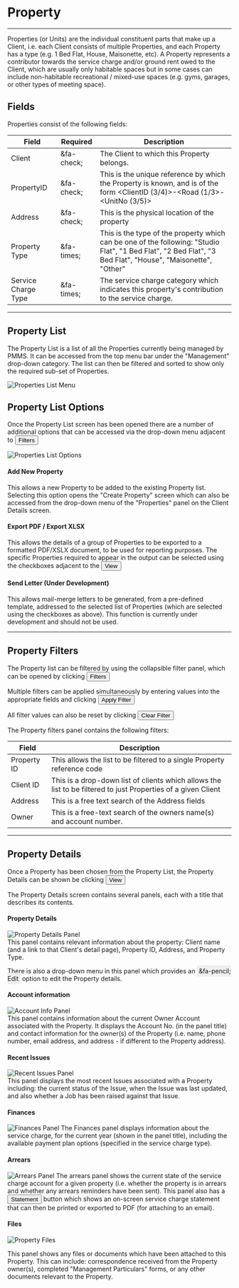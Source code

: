 # Property
___
Properties (or Units) are the individual constituent parts that make up a Client, i.e. each Client consists of multiple Properties, and each Property has a type (e.g. 1 Bed Flat, House, Maisonette, etc). A Property represents a contributor towards the service charge and/or ground rent owed to the Client, which are usually only habitable spaces but in some cases can include non-habitable recreational / mixed-use spaces (e.g. gyms, garages, or other types of meeting space).

## Fields
  Properties consist of the following fields:

Field  | Required  | Description
--|---|--
Client | &fa-check; | The Client to which this Property belongs.
PropertyID | &fa-check; | This is the unique reference by which the Property is known, and is of the form <ClientID (3/4)>-<Road (1/3>-<UnitNo (3/5)>
Address  | &fa-check;  |  This is the physical location of the property
Property Type | &fa-times;  | This is the type of the property which can be one of the following: "Studio Flat", "1 Bed Flat", "2 Bed Flat", "3 Bed Flat", "House", "Maisonette", "Other"
Service Charge Type  | &fa-times;  |  The service charge category which indicates this property's contribution to the service charge.

---
## Property List
The Property List is a list of all the Properties currently being managed by PMMS. It can be accessed from the top menu bar under the "Management" drop-down category. The list can then be filtered and sorted to show only the required sub-set of Properties.  

![Properties List Menu](../img/Property/management-menu-properties.png)

## Property List Options
Once the Property List screen has been opened there are a number of additional options that can be accessed via the drop-down menu adjacent to <button class="btn btn-xs btn-primary"><i class="fa fa-fw fa-caret-down"></i> Filters</button>  

![Properties List Options](../img/Property/property-list-options.png)

#### <i class="fa fa-fw fa-plus text-success"></i> Add New Property
This allows a new Property to be added to the existing Property list. Selecting this option opens the "Create Property" screen which can also be accessed from the drop-down menu of the "Properties" panel on the Client Details screen.

#### <i class="fa fa-fw fa-file-pdf-o text-danger"></i> Export PDF / <i class="fa fa-fw fa-file-excel-o text-success"></i> Export XLSX
This allows the details of a group of Properties to be exported to a formatted PDF/XSLX document, to be used for reporting purposes. The specific Properties required to appear in the output can be selected using the checkboxes adjacent to the <button class="btn btn-xs btn-primary"><i class="fa fa-fw fa-eye"></i> View</button>

#### <i class="fa fa-fw fa-file"></i> Send Letter (Under Development)
This allows mail-merge letters to be generated, from a pre-defined template, addressed to the selected list of Properties (which are selected using the checkboxes as above). This function is currently under development and should not be used.

---
## Property Filters
The Property list can be filtered by using the collapsible filter panel, which can be opened by clicking <button class="btn btn-xs btn-primary"><i class="fa fa-fw fa-caret-down"></i> Filters</button>

Multiple filters can be applied simultaneously by entering values into the appropriate fields and clicking  <button class="btn btn-xs btn-info"><i class="fa fa-fw fa-filter"></i> Apply Filter</button>

All filter values can also be reset by clicking <button class="btn btn-xs btn-danger"><i class="fa fa-fw fa-times"></i> Clear Filter</button>

The Property filters panel contains the following filters:

Field  |  Description
--|--
Property ID |  This allows the list to be filtered to a single Property reference code
Client ID  |  This is a drop-down list of clients which allows the list to be filtered to just Properties of a given Client
Address |  This is a free text search of the Address fields
  Owner|  This is a free-text search of the owners name(s) and account number.

---
## Property Details
Once a Property has been chosen from the Property List, the Property Details can be shown be clicking <button class="btn btn-xs btn-primary"><i class="fa fa-fw fa-eye"></i> View</button>

The Property Details screen contains several panels, each with a title that describes its contents.

#### Property Details
![Property Details Panel](../img/Property/property_details_panel.png)  
This panel contains relevant information about the property: Client name (and a link to that Client's detail page), Property ID, Address, and Property Type.

There is also a drop-down menu in this panel which provides an <span style="background: #efefef; padding: 4px;">&fa-pencil; Edit</span> option to edit the Property details.

#### Account information
![Account Info Panel](../img/Property/account-info-panel.png)  
This panel contains information about the current Owner Account associated with the Property. It displays the Account No. (in the panel title) and contact information for the owner(s) of the Property (i.e. name, phone number, email address, and address - if different to the Property address).

#### Recent Issues
![Recent Issues Panel](../img/Property/recent-issues-panel.png)  
This panel displays the most recent Issues associated with a Property including: the current status of the Issue, when the Issue was last updated, and also whether a Job has been raised against that Issue.

#### Finances
![Finances Panel](../img/Property/finances-panel.png)
The Finances panel displays information about the service charge, for the current year (shown in the panel title), including the available payment plan options (specified in the service charge type).

#### Arrears
![Arrears Panel](../img/Property/arrears-panel.png)
The arrears panel shows the current state of the service charge account for a given property (i.e. whether the property is in arrears and whether any arrears reminders have been sent). This panel also has a <button class="btn btn-xs btn-default"><i class="fa fa-fw fa-file"></i>Statement</button> button which shows an on-screen service charge statement that can then be printed or exported to PDF (for attaching to an email).

#### Files
![Property Files](../img/Client/files-panel.png)  

This panel shows any files or documents which have been attached to this Property. This can include: correspondence received from the Property owner(s), completed "Management Particulars" forms, or any other documents relevant to the Property.
